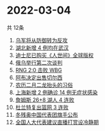 # 2022-03-04
  共 12条

  <!-- BEGIN -->
  <!-- 最后更新时间:Fri Mar 04 2022 08:14:02 GMT+0000 (Coordinated Universal Time) -->
  1. [乌军将从防御转为反攻](https://www.zhihu.com/search?q=俄罗斯乌克兰)
1. [湖北新增 4 例均在武汉](https://www.zhihu.com/search?q=湖北疫情)
1. [迪士尼已购买《人世间》全球版权](https://www.zhihu.com/search?q=迪士尼买入人世间版权)
1. [俄乌举行第二次谈判](https://www.zhihu.com/search?q=俄乌第二次谈判)
1. [RNG 2:0 击败 WBG](https://www.zhihu.com/search?q=rng)
1. [阿布决定出售切尔西](https://www.zhihu.com/search?q=切尔西)
1. [农历二月二龙抬头的习俗](https://www.zhihu.com/search?q=龙抬头)
1. [上海新增 2 例确诊 14 例无症状感染](https://www.zhihu.com/search?q=上海疫情)
1. [詹姆斯 26+8 湖人 4 连败](https://www.zhihu.com/search?q=湖人)
1. [杜兰特复出篮网 3 连败](https://www.zhihu.com/search?q=篮网)
1. [冬残奥中国代表团旗手公布](https://www.zhihu.com/search?q=冬残奥会开幕式旗手)
1. [全国人大代表建议直播打赏设冷静期](https://www.zhihu.com/search?q=直播打赏设冷静期)
  <!-- END -->
  